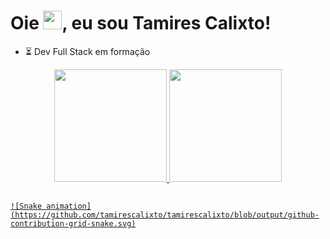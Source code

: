 <h1 align="left">Oie <img src="https://raw.githubusercontent.com/kaueMarques/kaueMarques/master/hi.gif" width="30px">, eu sou Tamires Calixto!</h1> 

- ⏳ Dev Full Stack em formação

<div align="center">
  <a href="https://github.com/tamirescalixto">
  <img height="180em" src="https://github-readme-stats.vercel.app/api?username=tamirescalixto&show_icons=true&theme=radical&include_all_commits=true&count_private=true"/>
  <img height="180em" src="https://github-readme-stats.vercel.app/api/top-langs/?username=tamirescalixto&layout=compact&langs_count=7&theme=radical"/>
</div>
  
  ##
  
  <div>
    
    ![Snake animation](https://github.com/tamirescalixto/tamirescalixto/blob/output/github-contribution-grid-snake.svg)
  
  </div>
